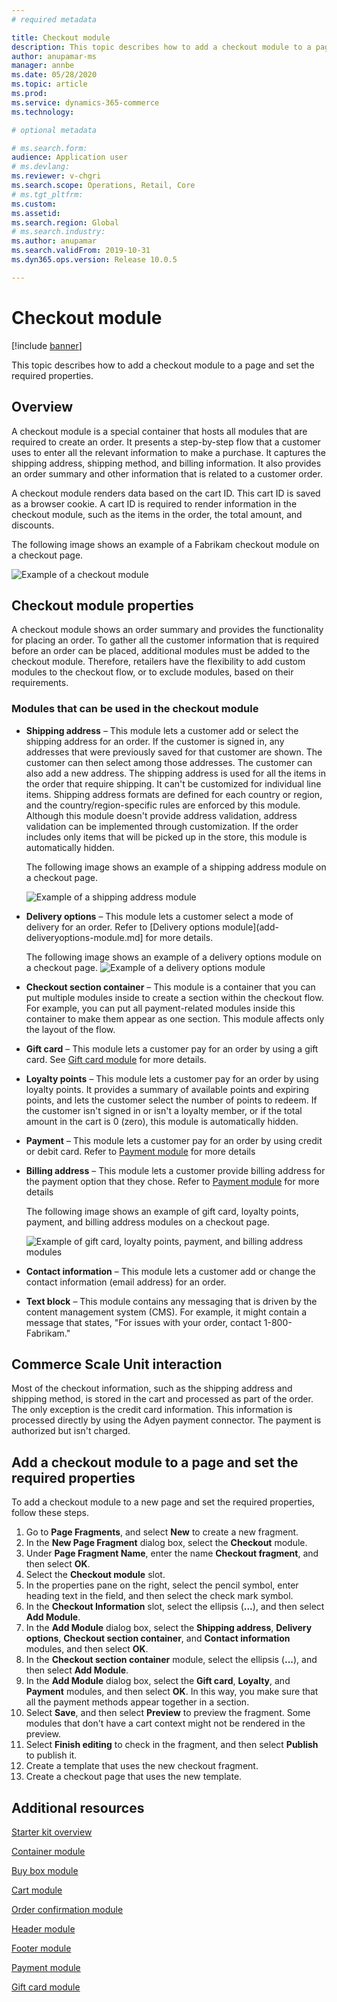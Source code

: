 ```yaml
---
# required metadata

title: Checkout module
description: This topic describes how to add a checkout module to a page and set the required properties.
author: anupamar-ms
manager: annbe
ms.date: 05/28/2020
ms.topic: article
ms.prod: 
ms.service: dynamics-365-commerce
ms.technology: 

# optional metadata

# ms.search.form: 
audience: Application user
# ms.devlang: 
ms.reviewer: v-chgri
ms.search.scope: Operations, Retail, Core
# ms.tgt_pltfrm: 
ms.custom: 
ms.assetid: 
ms.search.region: Global
# ms.search.industry: 
ms.author: anupamar
ms.search.validFrom: 2019-10-31
ms.dyn365.ops.version: Release 10.0.5

---
```


# Checkout module


[!include [banner](includes/banner.md)]

This topic describes how to add a checkout module to a page and set the required properties.

## Overview

A checkout module is a special container that hosts all modules that are required to create an order. It presents a step-by-step flow that a customer uses to enter all the relevant information to make a purchase. It captures the shipping address, shipping method, and billing information. It also provides an order summary and other information that is related to a customer order.

A checkout module renders data based on the cart ID. This cart ID is saved as a browser cookie. A cart ID is required to render information in the checkout module, such as the items in the order, the total amount, and discounts. 

The following image shows an example of a Fabrikam checkout module on a checkout page.

![Example of a checkout module](./media/Checkout.PNG)

## Checkout module properties

A checkout module shows an order summary and provides the functionality for placing an order. To gather all the customer information that is required before an order can be placed, additional modules must be added to the checkout module. Therefore, retailers have the flexibility to add custom modules to the checkout flow, or to exclude modules, based on their requirements.

### Modules that can be used in the checkout module

- **Shipping address** – This module lets a customer add or select the shipping address for an order. If the customer is signed in, any addresses that were previously saved for that customer are shown. The customer can then select among those addresses. The customer can also add a new address. The shipping address is used for all the items in the order that require shipping. It can't be customized for individual line items. Shipping address formats are defined for each country or region, and the country/region-specific rules are enforced by this module. Although this module doesn't provide address validation, address validation can be implemented through customization. If the order includes only items that will be picked up in the store, this module is automatically hidden.

    The following image shows an example of a shipping address module on a checkout page.

    ![Example of a shipping address module](./media/ecommerce-shippingaddress.PNG)

- **Delivery options** – This module lets a customer select a mode of delivery for an order. Refer to [Delivery options module](add-deliveryoptions-module.md] for more details.

     The following image shows an example of a delivery options module on a checkout page.
    ![Example of a delivery options module](./media/ecommerce-deliveryoptions.PNG)

- **Checkout section container** – This module is a container that you can put multiple modules inside to create a section within the checkout flow. For example, you can put all payment-related modules inside this container to make them appear as one section. This module affects only the layout of the flow.

- **Gift card** – This module lets a customer pay for an order by using a gift card. See [Gift card module](add-giftcard.md) for more details.

- **Loyalty points** – This module lets a customer pay for an order by using loyalty points. It provides a summary of available points and expiring points, and lets the customer select the number of points to redeem. If the customer isn't signed in or isn't a loyalty member, or if the total amount in the cart is 0 (zero), this module is automatically hidden.

- **Payment** – This module lets a customer pay for an order by using credit or debit card. Refer to [Payment module](add-payment-module.md) for more details

- **Billing address** – This module lets a customer provide billing address for the payment option that they chose.  Refer to [Payment module](add-payment-module.md) for more details

     The following image shows an example of gift card, loyalty points, payment, and billing address modules on a checkout page.

    ![Example of gift card, loyalty points, payment, and billing address modules](./media/ecommerce-payments.PNG)

- **Contact information** – This module lets a customer add or change the contact information (email address) for an order.

- **Text block** – This module contains any messaging that is driven by the content management system (CMS). For example, it might contain a message that states, "For issues with your order, contact 1-800-Fabrikam." 

## Commerce Scale Unit interaction

Most of the checkout information, such as the shipping address and shipping method, is stored in the cart and processed as part of the order. The only exception is the credit card information. This information is processed directly by using the Adyen payment connector. The payment is authorized but isn't charged.

## Add a checkout module to a page and set the required properties

To add a checkout module to a new page and set the required properties, follow these steps.

1. Go to **Page Fragments**, and select **New** to create a new fragment.
1. In the **New Page Fragment** dialog box, select the **Checkout** module.
1. Under **Page Fragment Name**, enter the name **Checkout fragment**, and then select **OK**.
1. Select the **Checkout module** slot.
1. In the properties pane on the right, select the pencil symbol, enter heading text in the field, and then select the check mark symbol.
1. In the **Checkout Information** slot, select the ellipsis (**...**), and then select **Add Module**.
1. In the **Add Module** dialog box, select the **Shipping address**, **Delivery options**, **Checkout section container**, and **Contact information** modules, and then select **OK**.
1. In the **Checkout section container** module, select the ellipsis (**...**), and then select **Add Module**.
1. In the **Add Module** dialog box, select the **Gift card**, **Loyalty**, and **Payment** modules, and then select **OK**. In this way, you make sure that all the payment methods appear together in a section.
1. Select **Save**, and then select **Preview** to preview the fragment. Some modules that don't have a cart context might not be rendered in the preview.
1. Select **Finish editing** to check in the fragment, and then select **Publish** to publish it.
1. Create a template that uses the new checkout fragment.
1. Create a checkout page that uses the new template.

## Additional resources

[Starter kit overview](starter-kit-overview.md)

[Container module](add-container-module.md)

[Buy box module](add-buy-box.md)

[Cart module](add-cart-module.md)

[Order confirmation module](order-confirmation-module.md)

[Header module](author-header-module.md)

[Footer module](author-footer-module.md)

[Payment module](add-payment-module.md)

[Gift card module](add-giftcard.md)
